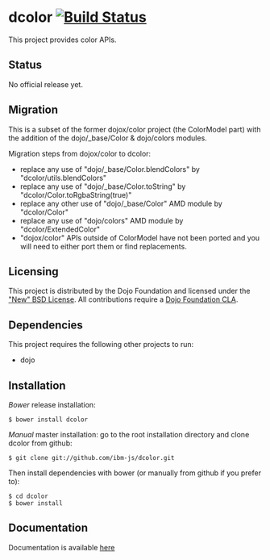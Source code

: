 # dcolor [![Build Status](https://travis-ci.org/ibm-js/dcolor.png?branch=master)](https://travis-ci.org/ibm-js/dcolor)

This project provides color APIs.

## Status

No official release yet.

## Migration

This is a subset of the former dojox/color project (the ColorModel part) with the addition of the dojo/_base/Color &
dojo/colors modules.

Migration steps from dojox/color to dcolor:

* replace any use of "dojo/_base/Color.blendColors" by "dcolor/utils.blendColors"
* replace any use of "dojo/_base/Color.toString" by "dcolor/Color.toRgbaString(true)"
* replace any other use of "dojo/_base/Color" AMD module by "dcolor/Color"
* replace any use of "dojo/colors" AMD module by "dcolor/ExtendedColor"
* "dojox/color" APIs outside of ColorModel have not been ported and you will need to either port them or find replacements.

## Licensing

This project is distributed by the Dojo Foundation and licensed under the ["New" BSD License](./LICENSE).
All contributions require a [Dojo Foundation CLA](http://dojofoundation.org/about/claForm).

## Dependencies

This project requires the following other projects to run:
 * dojo

## Installation

_Bower_ release installation:

    $ bower install dcolor

_Manual_ master installation: go to the root installation directory and clone dcolor from github:

    $ git clone git://github.com/ibm-js/dcolor.git

Then install dependencies with bower (or manually from github if you prefer to):

	$ cd dcolor
	$ bower install

## Documentation

Documentation is available [here](./docs/index.md)

